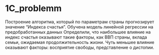 # 1C_problemm
Построение алгоритма, который по параметрам страны прогнозирует значение “Индекса счастья”.
Обучена модель линейной регрессии на предобработанных данных
Определили, что наибольшее влияние на индекс счастья оказывают такие факторы, как ВВП страны, вклада семьи, ожидаемая продолжительность жизни.
Чуть меньшее влияние оказывают факторы: восприятие свободы, представление о дистопии.
